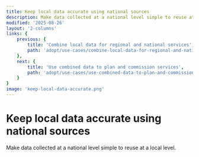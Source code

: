 ```yaml
---
title: Keep local data accurate using national sources
description: Make data collected at a national level simple to reuse at a local level.
modified: '2025-08-26'
layout: '2-columns'
links: {
    previous: {
        title: 'Combine local data for regional and national services',
        path: 'adopt/use-cases/combine-local-data-for-regional-and-national-services'
    },
    next: {
        title: 'Use combined data to plan and commission services',
        path: 'adopt/use-cases/use-combined-data-to-plan-and-commission-services'
    }
}
image: 'keep-local-data-accurate.png'
---
```


# Keep local data accurate using national sources

Make data collected at a national level simple to reuse at a local level.